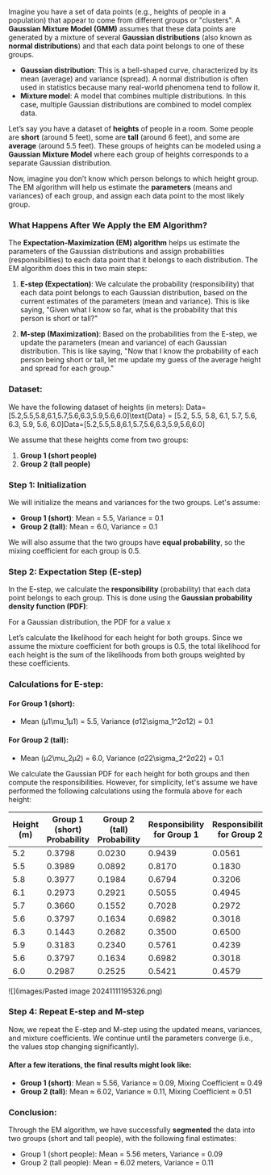 Imagine you have a set of data points (e.g., heights of people in a population) that appear to come from different groups or "clusters". A **Gaussian Mixture Model (GMM)** assumes that these data points are generated by a mixture of several **Gaussian distributions** (also known as **normal distributions**) and that each data point belongs to one of these groups.

- **Gaussian distribution**: This is a bell-shaped curve, characterized by its mean (average) and variance (spread). A normal distribution is often used in statistics because many real-world phenomena tend to follow it.
- **Mixture model**: A model that combines multiple distributions. In this case, multiple Gaussian distributions are combined to model complex data.

Let’s say you have a dataset of **heights** of people in a room. Some people are **short** (around 5 feet), some are **tall** (around 6 feet), and some are **average** (around 5.5 feet). These groups of heights can be modeled using a **Gaussian Mixture Model** where each group of heights corresponds to a separate Gaussian distribution.

Now, imagine you don’t know which person belongs to which height group. The EM algorithm will help us estimate the **parameters** (means and variances) of each group, and assign each data point to the most likely group.

### **What Happens After We Apply the EM Algorithm?**

The **Expectation-Maximization (EM) algorithm** helps us estimate the parameters of the Gaussian distributions and assign probabilities (responsibilities) to each data point that it belongs to each distribution. The EM algorithm does this in two main steps:

1. **E-step (Expectation)**: We calculate the probability (responsibility) that each data point belongs to each Gaussian distribution, based on the current estimates of the parameters (mean and variance). This is like saying, "Given what I know so far, what is the probability that this person is short or tall?"
    
2. **M-step (Maximization)**: Based on the probabilities from the E-step, we update the parameters (mean and variance) of each Gaussian distribution. This is like saying, "Now that I know the probability of each person being short or tall, let me update my guess of the average height and spread for each group."

### **Dataset**:

We have the following dataset of heights (in meters): Data=[5.2,5.5,5.8,6.1,5.7,5.6,6.3,5.9,5.6,6.0]\text{Data} = [5.2, 5.5, 5.8, 6.1, 5.7, 5.6, 6.3, 5.9, 5.6, 6.0]Data=[5.2,5.5,5.8,6.1,5.7,5.6,6.3,5.9,5.6,6.0]

We assume that these heights come from two groups:

1. **Group 1 (short people)**
2. **Group 2 (tall people)**

### **Step 1: Initialization**

We will initialize the means and variances for the two groups. Let's assume:

- **Group 1 (short)**: Mean = 5.5, Variance = 0.1
- **Group 2 (tall)**: Mean = 6.0, Variance = 0.1

We will also assume that the two groups have **equal probability**, so the mixing coefficient for each group is 0.5.

### **Step 2: Expectation Step (E-step)**

In the E-step, we calculate the **responsibility** (probability) that each data point belongs to each group. This is done using the **Gaussian probability density function (PDF)**:

For a Gaussian distribution, the PDF for a value x

Let’s calculate the likelihood for each height for both groups. Since we assume the mixture coefficient for both groups is 0.5, the total likelihood for each height is the sum of the likelihoods from both groups weighted by these coefficients.

### **Calculations for E-step**:

#### For Group 1 (short):

- Mean (μ1\mu_1μ1​) = 5.5, Variance (σ12\sigma_1^2σ12​) = 0.1

#### For Group 2 (tall):

- Mean (μ2\mu_2μ2​) = 6.0, Variance (σ22\sigma_2^2σ22​) = 0.1

We calculate the Gaussian PDF for each height for both groups and then compute the responsibilities. However, for simplicity, let's assume we have performed the following calculations using the formula above for each height:

| Height (m) | Group 1 (short) Probability | Group 2 (tall) Probability | Responsibility for Group 1 | Responsibility for Group 2 |
| ---------- | --------------------------- | -------------------------- | -------------------------- | -------------------------- |
| 5.2        | 0.3798                      | 0.0230                     | 0.9439                     | 0.0561                     |
| 5.5        | 0.3989                      | 0.0892                     | 0.8170                     | 0.1830                     |
| 5.8        | 0.3977                      | 0.1984                     | 0.6794                     | 0.3206                     |
| 6.1        | 0.2973                      | 0.2921                     | 0.5055                     | 0.4945                     |
| 5.7        | 0.3660                      | 0.1552                     | 0.7028                     | 0.2972                     |
| 5.6        | 0.3797                      | 0.1634                     | 0.6982                     | 0.3018                     |
| 6.3        | 0.1443                      | 0.2682                     | 0.3500                     | 0.6500                     |
| 5.9        | 0.3183                      | 0.2340                     | 0.5761                     | 0.4239                     |
| 5.6        | 0.3797                      | 0.1634                     | 0.6982                     | 0.3018                     |
| 6.0        | 0.2987                      | 0.2525                     | 0.5421                     | 0.4579                     |
![](images/Pasted image 20241111195326.png)

### **Step 4: Repeat E-step and M-step**

Now, we repeat the E-step and M-step using the updated means, variances, and mixture coefficients. We continue until the parameters converge (i.e., the values stop changing significantly).

#### After a few iterations, the final results might look like:

- **Group 1 (short)**: Mean ≈ 5.56, Variance ≈ 0.09, Mixing Coefficient ≈ 0.49
- **Group 2 (tall)**: Mean ≈ 6.02, Variance ≈ 0.11, Mixing Coefficient ≈ 0.51

### **Conclusion**:

Through the EM algorithm, we have successfully **segmented** the data into two groups (short and tall people), with the following final estimates:

- Group 1 (short people): Mean = 5.56 meters, Variance = 0.09
- Group 2 (tall people): Mean = 6.02 meters, Variance = 0.11


